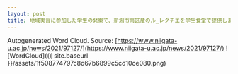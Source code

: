 ```yaml
---
layout: post
title: 地域実習に参加した学生の発案で、新潟市南区産のル_レクチエを学生食堂で提供します
---
```

Autogenerated Word Cloud.
Source\: [https://www.niigata-u.ac.jp/news/2021/97127/](https://www.niigata-u.ac.jp/news/2021/97127/)
![WordCloud]({{ site.baseurl }}/assets/1f508774797c8d67b6899c5cd10ce080.png)